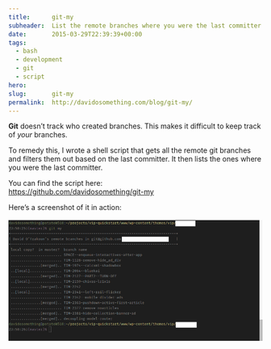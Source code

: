 ```yaml
---
title:      git-my
subheader:  List the remote branches where you were the last committer
date:       2015-03-29T22:39:39+00:00
tags:
  - bash
  - development
  - git
  - script
hero:       
slug:       git-my
permalink:  http://davidosomething.com/blog/git-my/
---
```



<p><strong>Git</strong> doesn&#8217;t track who created branches. This makes it difficult to keep track of <em>your</em> branches.</p>
<p>To remedy this, I wrote a shell script that gets all the remote git branches and filters them out based on the last committer. It then lists the ones where you were the last committer.</p>
<p>You can find the script here:<br />
<a title="https://github.com/davidosomething/git-my" href="https://github.com/davidosomething/git-my" target="_blank">https://github.com/davidosomething/git-my</a></p>
<p>Here&#8217;s a screenshot of it in action:<br />
<img class="lazy lazy-hidden" src="data:image/gif;base64,R0lGODdhAQABAPAAAP///wAAACwAAAAAAQABAEACAkQBADs=" data-lazy-type="image" data-lazy-src="https://raw.githubusercontent.com/davidosomething/git-my/docs/screenshot.png" alt="Screenshot of git-my" /><noscript><img src="https://raw.githubusercontent.com/davidosomething/git-my/docs/screenshot.png" alt="Screenshot of git-my" /></noscript></p>

